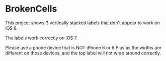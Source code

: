 # BrokenCells

This project shows 3 vertically stacked labels that don't appear to work on iOS 8.

The labels work correctly on iOS 7.

Please use a phone device that is NOT iPhone 6 or 6 Plus as the widths are different on those devices, and the top label will not wrap around correctly.